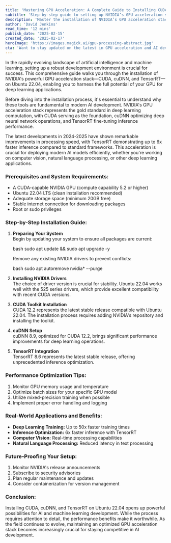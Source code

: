 ```yaml
---
title: 'Mastering GPU Acceleration: A Complete Guide to Installing CUDA, cuDNN, and TensorRT on Ubuntu 22.04'
subtitle: 'Step-by-step guide to setting up NVIDIA’s GPU acceleration stack on Ubuntu'
description: 'Master the installation of NVIDIA’s GPU acceleration stack on Ubuntu 22.04. This comprehensive guide covers CUDA, cuDNN, and TensorRT setup, enabling maximum GPU performance for AI and machine learning applications. Learn best practices, optimization techniques, and troubleshooting tips for a robust development environment.'
author: 'David Jenkins'
read_time: '12 mins'
publish_date: '2025-02-15'
created_date: '2025-02-17'
heroImage: 'https://images.magick.ai/gpu-processing-abstract.jpg'
cta: 'Want to stay updated on the latest in GPU acceleration and AI development? Follow us on LinkedIn for regular technical insights, optimization tips, and industry updates!'
---
```


In the rapidly evolving landscape of artificial intelligence and machine learning, setting up a robust development environment is crucial for success. This comprehensive guide walks you through the installation of NVIDIA's powerful GPU acceleration stack—CUDA, cuDNN, and TensorRT—on Ubuntu 22.04, enabling you to harness the full potential of your GPU for deep learning applications.

Before diving into the installation process, it's essential to understand why these tools are fundamental to modern AI development. NVIDIA's GPU acceleration stack represents the gold standard in deep learning computation, with CUDA serving as the foundation, cuDNN optimizing deep neural network operations, and TensorRT fine-tuning inference performance.

The latest developments in 2024-2025 have shown remarkable improvements in processing speed, with TensorRT demonstrating up to 6x faster inference compared to standard frameworks. This acceleration is crucial for deploying modern AI models efficiently, whether you're working on computer vision, natural language processing, or other deep learning applications.

### Prerequisites and System Requirements:

- A CUDA-capable NVIDIA GPU (compute capability 5.2 or higher)
- Ubuntu 22.04 LTS (clean installation recommended)
- Adequate storage space (minimum 20GB free)
- Stable internet connection for downloading packages
- Root or sudo privileges

### Step-by-Step Installation Guide:

1. **Preparing Your System**  
   Begin by updating your system to ensure all packages are current:

   bash
   sudo apt update && sudo apt upgrade -y
   

   Remove any existing NVIDIA drivers to prevent conflicts:

   bash
   sudo apt autoremove nvidia* --purge
   

2. **Installing NVIDIA Drivers**  
   The choice of driver version is crucial for stability. Ubuntu 22.04 works well with the 525 series drivers, which provide excellent compatibility with recent CUDA versions.

3. **CUDA Toolkit Installation**  
   CUDA 12.2 represents the latest stable release compatible with Ubuntu 22.04. The installation process requires adding NVIDIA's repository and installing the toolkit.

4. **cuDNN Setup**  
   cuDNN 8.9, optimized for CUDA 12.2, brings significant performance improvements for deep learning operations.

5. **TensorRT Integration**  
   TensorRT 8.6 represents the latest stable release, offering unprecedented inference optimization.

### Performance Optimization Tips:

1. Monitor GPU memory usage and temperature
2. Optimize batch sizes for your specific GPU model
3. Utilize mixed-precision training when possible
4. Implement proper error handling and logging

### Real-World Applications and Benefits:

- **Deep Learning Training:** Up to 50x faster training times
- **Inference Optimization:** 6x faster inference with TensorRT
- **Computer Vision:** Real-time processing capabilities
- **Natural Language Processing:** Reduced latency in text processing

### Future-Proofing Your Setup:

1. Monitor NVIDIA's release announcements
2. Subscribe to security advisories
3. Plan regular maintenance and updates
4. Consider containerization for version management

### Conclusion:

Installing CUDA, cuDNN, and TensorRT on Ubuntu 22.04 opens up powerful possibilities for AI and machine learning development. While the process requires attention to detail, the performance benefits make it worthwhile. As the field continues to evolve, maintaining an optimized GPU acceleration stack becomes increasingly crucial for staying competitive in AI development.
